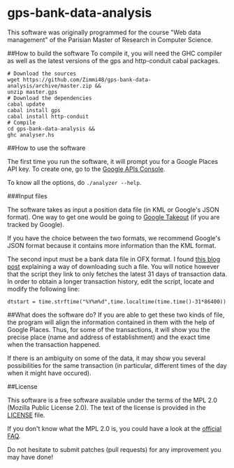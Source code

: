# gps-bank-data-analysis
This software was originally programmed for the course "Web data management"
of the Parisian Master of Research in Computer Science.

##How to build the software
To compile it, you will need the GHC compiler as well as the latest versions
of the gps and http-conduit cabal packages.

    # Download the sources
    wget https://github.com/Zimmi48/gps-bank-data-analysis/archive/master.zip &&
    unzip master.gps
    # Download the dependencies
    cabal update
    cabal install gps
    cabal install http-conduit
    # Compile
    cd gps-bank-data-analysis &&
    ghc analyser.hs

##How to use the software

The first time you run the software, it will prompt you for
a Google Places API key. To create one, go to the
[Google APIs Console](https://code.google.com/apis/console/?noredirect).

To know all the options, do ```./analyzer --help```.

###Input files

The software takes as input a position data file (in KML or Google's JSON format).
One way to get one would be going to
[Google Takeout](https://www.google.com/settings/takeout)
(if you are tracked by Google).

If you have the choice between the two formats, we recommend Google's JSON format
because it contains more information than the KML format.

The second input must be a bank data file in OFX format. I found
[this blog post](http://thefinancebuff.com/replacing-microsoft-money-part-5-ofx-scripts.html)
explaining a way of downloading such a file.
You will notice however that the script they link to only fetches
the latest 31 days of transaction data.
In order to obtain a longer transaction history, edit the script,
locate and modify the following line:

    dtstart = time.strftime("%Y%m%d",time.localtime(time.time()-31*86400))

##What does the software do?
If you are able to get these two kinds of file, the program will align the
information contained in them with the help of Google Places.
Thus, for some of the transactions, it will show you the precise place
(name and address of establishment)
and the exact time when the transaction happened.

If there is an ambiguity on some of the data, it may show you several
possibilities for the same transaction (in particular, different times
of the day when it might have occured).

##License

This software is a free software available under the terms of the MPL 2.0
(Mozilla Public License 2.0).
The text of the license is provided in the [LICENSE](LICENSE) file.

If you don't know what the MPL 2.0 is, you could have a look at the
[official FAQ](https://www.mozilla.org/MPL/2.0/FAQ.html).

Do not hesitate to submit patches (pull requests) for any improvement
you may have done!
